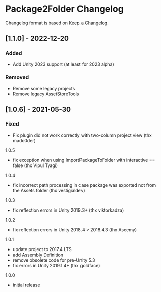 # Package2Folder Changelog
Changelog format is based on [Keep a Changelog](https://keepachangelog.com/en/1.0.0/).

## [1.1.0] - 2022-12-20
### Added
- Add Unity 2023 support (at least for 2023 alpha)

### Removed
- Remove some legacy projects
- Remove legacy AssetStoreTools

## [1.0.6] - 2021-05-30
### Fixed
- Fix plugin did not work correctly with two-column project view (thx madc0der)

1.0.5
- fix exception when using ImportPackageToFolder with interactive == false (thx Vipul Tyagi)

1.0.4
- fix incorrect path processing in case package was exported not from the Assets folder (thx vestigialdev)

1.0.3
- fix reflection errors in Unity 2019.3+ (thx viktorkadza)

1.0.2
- fix reflection errors in Unity 2018.4 > 2018.4.3 (thx Aseemy)

1.0.1
- update project to 2017.4 LTS
- add Assembly Definition
- remove obsolete code for pre-Unity 5.3
- fix errors in Unity 2019.1.4+ (thx goldface)

1.0.0
- initial release